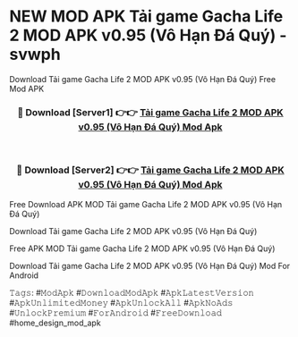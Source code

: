 # NEW MOD APK Tải game Gacha Life 2 MOD APK v0.95 (Vô Hạn Đá Quý) - svwph
Download Tải game Gacha Life 2 MOD APK v0.95 (Vô Hạn Đá Quý) Free Mod APK

<div align="center">
<h3>🔴 Download [Server1] 👉👉 <a href="https://apk-comot.site?title=Tải_game_Gacha_Life_2_MOD_APK_v0.95_(Vô_Hạn_Đá_Quý)">Tải game Gacha Life 2 MOD APK v0.95 (Vô Hạn Đá Quý) Mod Apk</a></h3><br>

<h3>🔴 Download [Server2] 👉👉 <a href="https://apk-comot.site?title=Tải_game_Gacha_Life_2_MOD_APK_v0.95_(Vô_Hạn_Đá_Quý)">Tải game Gacha Life 2 MOD APK v0.95 (Vô Hạn Đá Quý) Mod Apk</a></h3>
</div>


Free Download APK MOD Tải game Gacha Life 2 MOD APK v0.95 (Vô Hạn Đá Quý)

Download Tải game Gacha Life 2 MOD APK v0.95 (Vô Hạn Đá Quý) 

Free APK MOD Tải game Gacha Life 2 MOD APK v0.95 (Vô Hạn Đá Quý) 

Download Tải game Gacha Life 2 MOD APK v0.95 (Vô Hạn Đá Quý) Mod For Android

𝚃𝚊𝚐𝚜: #𝙼𝚘𝚍𝙰𝚙𝚔 #𝙳𝚘𝚠𝚗𝚕𝚘𝚊𝚍𝙼𝚘𝚍𝙰𝚙𝚔 #𝙰𝚙𝚔𝙻𝚊𝚝𝚎𝚜𝚝𝚅𝚎𝚛𝚜𝚒𝚘𝚗 #𝙰𝚙𝚔𝚄𝚗𝚕𝚒𝚖𝚒𝚝𝚎𝚍𝙼𝚘𝚗𝚎𝚢 #𝙰𝚙𝚔𝚄𝚗𝚕𝚘𝚌𝚔𝙰𝚕𝚕 #𝙰𝚙𝚔𝙽𝚘𝙰𝚍𝚜 #𝚄𝚗𝚕𝚘𝚌𝚔𝙿𝚛𝚎𝚖𝚒𝚞𝚖 #𝙵𝚘𝚛𝙰𝚗𝚍𝚛𝚘𝚒𝚍 #𝙵𝚛𝚎𝚎𝙳𝚘𝚠𝚗𝚕𝚘𝚊𝚍 #home_design_mod_apk